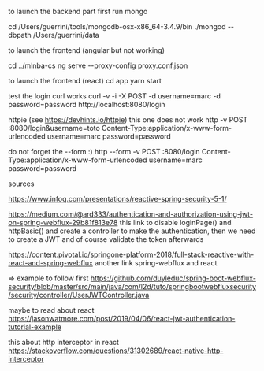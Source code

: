 to launch the backend part first run mongo

cd /Users/guerrini/tools/mongodb-osx-x86_64-3.4.9/bin
./mongod --dbpath /Users/guerrini/data


to launch the frontend (angular but not working)

cd ../mlnba-cs
ng serve --proxy-config proxy.conf.json

to launch the frontend (react)
cd app
yarn start

test the login
curl works
curl -v -i -X POST -d username=marc -d password=password http://localhost:8080/login

httpie (see https://devhints.io/httpie)
this one does not work
http -v POST :8080/login&username=toto Content-Type:application/x-www-form-urlencoded username=marc password=password

do not forget the --form :)
http --form -v POST :8080/login Content-Type:application/x-www-form-urlencoded username=marc password=password

sources

https://www.infoq.com/presentations/reactive-spring-security-5-1/

https://medium.com/@ard333/authentication-and-authorization-using-jwt-on-spring-webflux-29b81f813e78
this link to disable loginPage() and httpBasic() and create a controller to make the 
authentication, then we need to create a JWT and of course validate the token afterwards

https://content.pivotal.io/springone-platform-2018/full-stack-reactive-with-react-and-spring-webflux
another link spring-webflux and react

=> example to follow first 
https://github.com/duyleduc/spring-boot-webflux-security/blob/master/src/main/java/com/l2d/tuto/springbootwebfluxsecurity/security/controller/UserJWTController.java

maybe to read about react https://jasonwatmore.com/post/2019/04/06/react-jwt-authentication-tutorial-example

this about http interceptor in react
https://stackoverflow.com/questions/31302689/react-native-http-interceptor